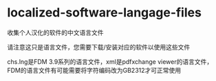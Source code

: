 localized-software-langage-files
================================

收集个人汉化的软件的中文语言文件

请注意这只是语言文件，您需要下载/安装对应的软件以使用这些文件

chs.lng是FDM 3.9系列的语言文件，xml是pdfxchange viewer的语言文件，FDM的语言文件有可能需要将字符编码改为GB2312才可正常使用